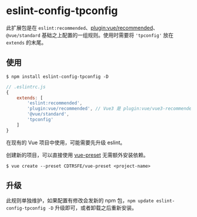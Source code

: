 # eslint-config-tpconfig

此扩展包是在 `eslint:recommended`、[plugin:vue/recommended](https://eslint.vuejs.org/)、`@vue/standard` 基础之上配置的一组规则。使用时需要将 `'tpconfig'` 放在 `extends` 的末尾。

## 使用

```shell
$ npm install eslint-config-tpconfig -D
```

```js
// .eslintrc.js
{
    extends: [
        'eslint:recommended',
        'plugin:vue/recommended', // Vue3 是 plugin:vue/vue3-recommended
        '@vue/standard',
        'tpconfig'
    ]
}
```

在现有的 Vue 项目中使用，可能需要先升级 eslint。

创建新的项目，可以直接使用 [vue-preset](https://github.com/CDTRSFE/vue-preset) 无需额外安装依赖。

```shell
$ vue create --preset CDTRSFE/vue-preset <project-name>
```

## 升级

此规则单独维护，如果配置有修改会发新的 npm 包，`npm update eslint-config-tpconfig -D` 升级即可，或者卸载之后重新安装。
